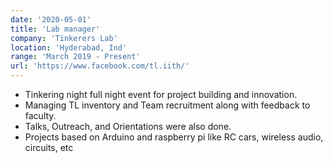 ```yaml
---
date: '2020-05-01'
title: 'Lab manager'
company: 'Tinkerers Lab'
location: 'Hyderabad, Ind'
range: 'March 2019 - Present'
url: 'https://www.facebook.com/tl.iith/'
---
```


- Tinkering night full night event for project building and innovation.
- Managing TL inventory and Team recruitment along with feedback to faculty.
- Talks, Outreach, and Orientations were also done.
- Projects based on Arduino and raspberry pi like RC cars, wireless audio, circuits, etc